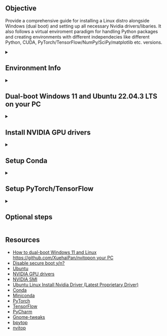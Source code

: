 <h2>Objective</h2>

Provide a comprehensive guide for installing a Linux distro alongside Windows (dual boot) and setting up all necessary Nvidia drivers/libaries. It also follows a virtual enviroment paradigm for handling Python packages and creating environments with different independecies like different Python, CUDA, PyTorch/TensorFlow/NumPy/SciPy/matplotlib etc. versions. 

<details>
    <summary>
<h2>Environment Info</h2>        
    </summary>
This guide was tested on the following environment:

* PC
    * Laptop: HP Omen 16-b1007nv
    * CPU: Intel i7-12700H
    * GPU: NVIDIA GeForce RTX 3070 Ti Laptop GPU
    * RAM: 32 GB
    * Disk: 1 TB
    * OS: Windows 11 Business (21H2), Ubuntu Desktop 22.04.3 LTS

</details>

<details>
    <summary>
<h2>Dual-boot Windows 11 and Ubuntu 22.04.3 LTS on your PC</h2>
    </summary>

<details>
<summary>
  <h3>Preliminary optional step: Disable Secure Boot</h3>
</summary>
    
While UEFI Secure Boot is supported by Ubuntu, some issues still may rise like not be able to install some 3rd party kernel modules that are not signed. To disable Secure Boot, <b>first make sure to find your BitLocker recovery key</b>. Then follow these steps:
<ol>
  <li>Open the Start menu and open the power menu in the bottom right corner. Then, hold <b>Shift</b> on your keyboard and click <b>Restart</b>. After the PC restarts you will be taken to a blue screen with the following options:</li>
  <ul>
    <li>Continue</li>
    <li>Use a device</li>
    <li>Troubleshoot</li>
    <li>Turn off your PC</li>
  </ul>
  <li>Here, choose <b>Troubleshoot</b>, followed by <b>Advanced options</b>.</li>
  <li>Select <b>UEFI Firmware Settings</b> and then <b>Restart</b>.</li>
  <li>This will take you to your PC's BIOS settings, where you can turn off Secure Boot. Every BIOS is a little different, so you may have to look around. In the HP Omen laptop that we are using, navigate to the <b>BIOS Setup</b> and then from the upper left main menu select <b>Boot Options</b>. There, you can disable <b>Secure Boot</b> by moving the slider to the left. Lastly, click <b>Exit</b> and make sure that the <b>Save Changes and Exit</b> option is selected before choosing <b>Yes</b>.</li>
</ol>
</details>

<details>
<summary>
    <h3>Step 1: Create bootable USB drive</h3>
</summary>
For this step you'll need to have a USB drive that you can install Ubuntu from. To turn your flash drive into installation media, everything on it will be erased, so make sure you've backed up anything you might need.

<ol>
    <li>First download the latest version of Ubuntu Desktop LTS (Long-term Support) from the official <a href=https://ubuntu.com/download/desktop>website</a>.</li>
    <li>Next, you'll need a tool that creates bootable USB drives from ISO files. I am using <a href=https://rufus.ie/en/>Rufus</a> for this purpose.</li>
    <li>Run Rufus and insert the flash drive you want to use as installation media. Then, click <b>Select</b> and choose the ISO file you downloaded. All the options will be filled in automatically.</li>
    <li>Click <b>Start</b>, then click <b>OK</b> in the prompt that shows up. </li>
</ol>
</details>

<details>
<summary>
    <h3>Step 2: Creating a partition to dual-boot Linux</h3>
</summary>

Next, you'll need to create a second partition on your drive for Linux.
<ol>
    <li>Right-click your Start menu icon (or press <b>Windows key + X</b> on your keyboard) and choose <b>Disk Management</b>. You'll see a list of your drives and partitions.</li>
    <li>Right-click your primary partition (the one labeled as Windows C:) and choose <b>Shrink Volume...</b></li>
    <li>Specify the amount of space you want to remove from the partition. This will be limited by the files you already have stored on it, and the amount you enter will be the space you have for your Linux installation. In my case, I decided to allocate 500 GB for the Linux partition so I set the amount of space to shring in MB to 512000.</li>
    <li>The space you chose will be deducted from your partition, and it will be listed as unallocated space in the Disk Management window. You can leave it as is and close the window.</li>
</ol>
</details>

<details>
<summary>
    <h3>Step 3: Installing Ubuntu to dual-boot with Windows 11</h3>
</summary>

Now you're ready to install Linux on your empty partition. If you removed the USB installation media from your PC, insert it again (remove other flash drives), then follow these steps:
<ol>
    <li>Open the Start menu and then click the power button and — while holding <b>Shift</b> on your keyboard — click <b>Restart</b>.</li>
    <li>Click <b>Use a device</b>, then choose the USB flash drive you have inserted and your PC will boot from it.</li>
    <li>You'll now be in the Ubuntu boot menu. Press <b>Enter</b> to boot into Ubuntu.</li>
    <li>Ubuntu and other Linux operating systems let you try it out by booting from the USB drive without installing it. To install Linux on your empty partition, click <b>Install Ubuntu</b>.</li>
    <li>Follow the setup experience by first choosing your keyboard layout.</li>
    <li>At the <b>Updates and other software section</b> choose to <b>Download updates while isntalling Ubuntu</b> and to <b>Install third-party software for graphics and Wi-Fi hardware and additional media formats</b>, where you will need to set a password for Secure Boot.</li>
    <li>Next, at the <b>Installation type</b> select <b>Something else</b> and click <b>Continue</b>. At the next window select the unallocated space that you have created for install Linux (it should be named as <b>free space</b>). Hit <b>Right Click</b> and select <b>add</b> to create the primary partition for Ubuntu. Set the partition's size (I set it to 526871 MB) and the mount point (in my case I set to `/`) and then click <b>OK</b>. The newly created partition should be listed now. Repeat the process by using the rest of the free space partition (10000 MB) in order to create a <b>swap</b> partition. Finally, click <b>Install Now</b> to continue with installation process.</li>
    <li>Next you will select your timezone and enter your name and computer's name along with a login password.</li>
    <li>Proceed with Ubuntu installation.</li>
</ol>
</details>

</details>

<details>
    <summary>
        <h2>Install NVIDIA GPU drivers</h2>
    </summary>

1. Open the command terminal and search for NVIDIA drivers using the `apt` command:

```bash
apt-cache search 'nvidia-driver-' | grep '^nvidia-driver-[[:digit:]]*' | sort -k 3 -t '-'
```

2. Next, use the following two commands as you must apply all pending security updates:

```bash
sudo apt update
sudo apt upgrade
```

3. Now, lets install the latest NVIDIA driver (535 as of September 12th, 2023):

```bash
sudo apt install nvidia-driver-535 nvidia-dkms-535
```

4. Then, reboot your machine:

```bash
sudo reboot
```

5. To verify the NVIDIA drivers installation you can use the [NVIDIA System Management Interface (SMI)](https://developer.nvidia.com/nvidia-system-management-interface)

```bash
nvidia-smi
```

You can also check the version of the installed drivers:
```bash
nvidia-smi --query-gpu=driver_version --format=csv
```

</details>

<details>
    <summary>
        <h2>Setup Conda</h2>
    </summary>

<a href=https://docs.conda.io/en/latest/>Conda</a> is an open source package management system and environment management system that runs on Windows, macOS, and Linux. For this guide will be using <a href=https://docs.conda.io/projects/miniconda/en/latest/#>Miniconda</a> which is a free minimal installer for conda. For installing Miniconda follow the next steps:

1. Open a command terminal and execute these four commands to quickly and quietly install the latest 64-bit version of the installer and then clean up afterwards. To install a different version or architecture of Miniconda for Linux, change the name of the `.sh` installer in the `wget` command.
        
```bash
mkdir -p ~/miniconda3
wget https://repo.anaconda.com/miniconda/Miniconda3-latest-Linux-x86_64.sh -O ~/miniconda3/miniconda.sh
bash ~/miniconda3/miniconda.sh -b -u -p ~/miniconda3
rm -rf ~/miniconda3/miniconda.sh
```
2. After installing, initialize your newly-installed Miniconda. The following commands initialize for bash and zsh shells:

```bash
~/miniconda3/bin/conda init bash
~/miniconda3/bin/conda init zsh
```
</details>

<details>
    <summary>
        <h2>Setup PyTorch/TensorFlow</h2>
    </summary>

<details>
    <summary>
        <h3>Install PyTorch</h3>    
    </summary>

For the purpose of this guideline I will be using the latest version of [PyTorch](https://pytorch.org/get-started/locally/) (stable 2.0.1 as of September 12th, 2023)

1. First, create and activate a separate conda environmet for PyTorch:

```bash
conda create -n torch2 python=3.10
conda activate torch2
```

2. Then, run the following command to install PyTorch with the appropriate version of CUDA:

```bash
conda install pytorch torchvision torchaudio pytorch-cuda=11.7 -c pytorch -c nvidia
```

3. To ensure that PyTorch was installed correctly,verify the installation by running the following sample PyTorch code:

```bash
python -c "import torch; print(f'{torch.__version__=}'); x = torch.rand(5, 3); print(f'{x=}')"
```

4. Additionally, to check if your GPU driver and CUDA/ROCm is enabled and accessible by PyTorch, run the following commands to return whether or not the GPU driver is enabled:

```bash
python -c "import torch; print(f'{torch.cuda.is_available()=}'); x = torch.rand(5, 3); x = x.cuda(); print(f'{x.device}')"
```
</details>

<details>
    <summary>
        <h3>Install TensorFlow</h3>    
    </summary>

This guide is for the latest stable version of [TensorFlow](https://github.com/tensorflow/tensorflow/releases/tag/v2.13.0) (v2.13.0 as of September 12th, 2023).

1. Create a new conda environment named `tf` with the following command:

```bash
conda create --name tf python=3.9
```
You can deactivate and activate it with the following commands.

```bash
conda deactivate
conda activate tf
```
Make sure it is activated for the rest of the installation.

2. Then, install CUDA and cuDNN with `conda` and `pip`:

```bash
conda install -c conda-forge cudatoolkit=11.8.0
pip install nvidia-cudnn-cu11==8.6.0.163
```

3. Next configure the system paths:

```bash
mkdir -p $CONDA_PREFIX/etc/conda/activate.d
echo 'CUDNN_PATH=$(dirname $(python -c "import nvidia.cudnn;print(nvidia.cudnn.__file__)"))' >> $CONDA_PREFIX/etc/conda/activate.d/env_vars.sh
echo 'export LD_LIBRARY_PATH=$CUDNN_PATH/lib:$CONDA_PREFIX/lib/:$LD_LIBRARY_PATH' >> $CONDA_PREFIX/etc/conda/activate.d/env_vars.sh
```

The system paths will be automatically configured when you reactivate this conda environment.

4. Install TensorFlow with `pip`:

```bash
pip install tensorflow==2.13.*
```

5. Verify the TensorFlow setup:

```bash
python3 -c "import tensorflow as tf; print(tf.reduce_sum(tf.random.normal([1000, 1000])))"
```

If a tensor is returned, you've installed TensorFlow successfully.

6. Verify the GPU setup:

```bash
python3 -c "import tensorflow as tf; print(tf.config.list_physical_devices('GPU'))"
```
If a list of GPU devices is returned, you've installed TensorFlow successfully.
</details>

</details>


<details>
    <summary>
        <h2>Optional steps</h2>
    </summary>

<details>
    <summary>
        <h3>Setup PyCharm</h3>
    </summary>

For code development you can use the popular [PyCharm IDE](https://www.jetbrains.com/pycharm/)

1. Download PyCharm from [here](https://www.jetbrains.com/pycharm/download/?section=linux).

2. Unpack PyCharm using:

```bash
tar -xzvf pycharm*
```

3. Then, follow the installation instructions found in `pycharm-<version>/Install-Linux-tar.txt`.

4. Finally, remove the PyCharm archive:

```bash
rm pycharm-*.tar.gz
```

</details>

<details>
    <summary>
        <h3>Install Gnome-tweaks</h3>
    </summary>

You may notice, especially in https://github.com/aristocratos/bpytopmonitors with high resolution, e.g., 3840 x 2160 (4K) or 2560 x 1440 (WQHD), Ubuntu tends to not scale its UI optimally. Thus, fonts and icons may appear very small and not easy to read. Although, Ubunut 22.04.3 allows to scale its UI through the display settings, I prefer to use [gnome-tweaks](https://gitlab.gnome.org/GNOME/gnome-tweaks) instead. In order to install this tool you will need to go through the following steps:

1. Make sure that you have the `universe` repository enabled on your Ubuntu system:
```bash
sudo add-apt-repository universe
```

2. Next, execute the following command to install Tweak Tool on your Ubuntu 22.04 system:
```bash
sudo apt install gnome-tweaks
````

3. Finally, run `gnome-tweaks` through your command terminal.

4. From the menu on the left select **Fonts** and then adjust the **Scaling Factor** accordingly.

</details>

<details>
    <summary>
        <h3>Install bpytop</h3>
    </summary>

[bpytop](https://github.com/aristocratos/bpytop) is a resource monitor that shows usage and stats for processor, memory, disks, network and processes.

1. Activate the base conda environment:

```bash
conda activate
```

2. Install bpytop using `pip`:

```bash
pip install bpytop --upgrade
```

3. Run `bpytop` in your command terminal.
</details>

<details>
    <summary>
        <h3>Install nvitop</h3>
    </summary>

[nvitop](https://github.com/XuehaiPan/nvitop) is an interactive NVIDIA-GPU process viewer and beyond, the one-stop solution for GPU process management. 

1. Activate the base conda environment:

```bash
conda activate
```

2. Install nvitop using `pip`:

```bash
pip install --upgrade nvitop
```

3. Run `nvitop` in your command terminal.
</details>
</details>

<h2>Resources</h2>

  - [How to dual-boot Windows 11 and Linux https://github.com/XuehaiPan/nvitopon your PC](https://www.xda-developers.com/dual-boot-windows-11-linux/)
  - [Disable secure boot y/n?](https://askubuntu.com/questions/785120/disable-secure-boot-y-n)
  - [Ubuntu](https://ubuntu.com/)
  - [NVIDIA GPU drivers](https://www.nvidia.com/Download/index.aspx)
  - [NVIDIA SMI](https://developer.nvidia.com/nvidia-system-management-interface)
  - [Ubuntu Linux Install Nvidia Driver (Latest Proprietary Driver)](https://www.cyberciti.biz/faq/ubuntu-linux-install-nvidia-driver-latest-proprietary-driver/)
  - [Conda](https://docs.conda.io/en/latest/)
  - [Miniconda](https://docs.conda.io/projects/miniconda/en/latest/#)
  - [PyTorch](https://pytorch.org/)
  - [TensorFlow](https://www.tensorflow.org/)
  - [PyCharm](https://www.jetbrains.com/pycharm/)
  - [Gnome-tweaks](https://linuxconfig.org/how-to-install-tweak-tool-on-ubuntu-20-04-lts-focal-fossa-linux)
  - [bpytop](https://github.com/aristocratos/bpytop)
  - [nvitop](https://github.com/XuehaiPan/nvitop)
